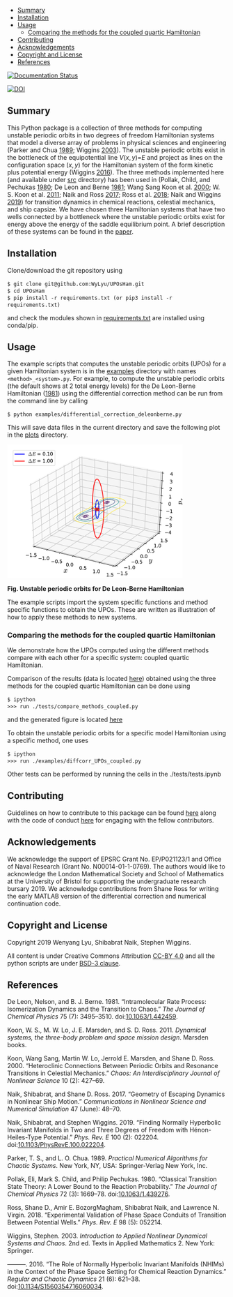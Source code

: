 -   [Summary](#summary)
-   [Installation](#installation)
-   [Usage](#usage)
    -   [Comparing the methods for the coupled quartic Hamiltonian](#comparing-the-methods-for-the-coupled-quartic-hamiltonian)
-   [Contributing](#contributing)
-   [Acknowledgements](#acknowledgements)
-   [Copyright and License](#copyright-and-license)
-   [References](#references)

[![Documentation Status](https://readthedocs.org/projects/uposham/badge/?version=latest)](https://uposham.readthedocs.io/en/latest/?badge=latest)

[![DOI](https://zenodo.org/badge/DOI/10.5281/zenodo.3373396.svg)](https://doi.org/10.5281/zenodo.3373396)

Summary
-------

This Python package is a collection of three methods for computing unstable periodic orbits in two degrees of freedom Hamiltonian systems that model a diverse array of problems in physical sciences and engineering (Parker and Chua [1989](#ref-Parker_1989); Wiggins [2003](#ref-wiggins_introduction_2003)). The unstable periodic orbits exist in the bottleneck of the equipotential line *V*(*x*, *y*)=*E* and project as lines on the configuration space (*x*, *y*) for the Hamiltonian system of the form kinetic plus potential energy (Wiggins [2016](#ref-wiggins_role_2016)). The three methods implemented here (and available under [src](src/) directory) has been used in (Pollak, Child, and Pechukas [1980](#ref-Pollak_1980); De Leon and Berne [1981](#ref-Deleon_Berne_1981); Wang Sang Koon et al. [2000](#ref-koon_heteroclinic_2000); W. S. Koon et al. [2011](#ref-Koon2011); Naik and Ross [2017](#ref-naik_geometry_2017); Ross et al. [2018](#ref-ross_experimental_2018); Naik and Wiggins [2019](#ref-naik_finding_2019b)) for transition dynamics in chemical reactions, celestial mechanics, and ship capsize. We have chosen three Hamiltonian systems that have two wells connected by a bottleneck where the unstable periodic orbits exist for energy above the energy of the saddle equilibrium point. A brief description of these systems can be found in the [paper](https://github.com/WyLyu/UPOsHam/tree/master/paper/paper.pdf).

Installation
------------

Clone/download the git repository using

``` git
$ git clone git@github.com:WyLyu/UPOsHam.git
$ cd UPOsHam
$ pip install -r requirements.txt (or pip3 install -r requirements.txt)
```

and check the modules shown in [requirements.txt](https://github.com/WyLyu/UPOsHam/tree/master/requirements.txt) are installed using conda/pip.

Usage
-----

The example scripts that computes the unstable periodic orbits (UPOs) for a given Hamiltonian system is in the [examples](examples/) directory with names `<method>_<system>.py`. For example, to compute the unstable periodic orbits (the default shows at 2 total energy levels) for the De Leon-Berne Hamiltonian ([1981](#ref-Deleon_Berne_1981)) using the differential correction method can be run from the command line by calling

    $ python examples/differential_correction_deleonberne.py

This will save data files in the current directory and save the following plot in the [plots](tests/plots/) directory.

<img src="tests/plots/diff_corr_deleonberne_upos.png" style="width:80.0%" />

**Fig. Unstable periodic orbits for De Leon-Berne Hamiltonian**

The example scripts import the system specific functions and method specific functions to obtain the UPOs. These are written as illustration of how to apply these methods to new systems.

### Comparing the methods for the coupled quartic Hamiltonian

We demonstrate how the UPOs computed using the different methods compare with each other for a specific system: coupled quartic Hamiltonian.

Comparison of the results (data is located [here](https://github.com/WyLyu/UPOsHam/tree/master/data)) obtained using the three methods for the coupled quartic Hamiltonian can be done using

    $ ipython
    >>> run ./tests/compare_methods_coupled.py

and the generated figure is located [here](tests/comparison_coupled.pdf)

To obtain the unstable periodic orbits for a specific model Hamiltonian using a specific method, one uses

    $ ipython
    >>> run ./examples/diffcorr_UPOs_coupled.py

Other tests can be performed by running the cells in the ./tests/tests.ipynb

Contributing
------------

Guidelines on how to contribute to this package can be found [here](https://github.com/WyLyu/UPOsHam/blob/master/docs/contributing.md) along with the code of conduct [here](https://github.com/WyLyu/UPOsHam/blob/master/CODE_OF_CONDUCT.md) for engaging with the fellow contributors.

Acknowledgements
----------------

We acknowledge the support of EPSRC Grant No. EP/P021123/1 and Office of Naval Research (Grant No. N00014-01-1-0769). The authors would like to acknowledge the London Mathematical Society and School of Mathematics at the University of Bristol for supporting the undergraduate research bursary 2019. We acknowledge contributions from Shane Ross for writing the early MATLAB version of the differential correction and numerical continuation code.

Copyright and License
---------------------

Copyright 2019 Wenyang Lyu, Shibabrat Naik, Stephen Wiggins.

All content is under Creative Commons Attribution [CC-BY 4.0](https://creativecommons.org/licenses/by/4.0/legalcode.txt) and all the python scripts are under [BSD-3 clause](https://github.com/WyLyu/UPOsHam/blob/master/LICENSE).

References
----------

De Leon, Nelson, and B. J. Berne. 1981. “Intramolecular Rate Process: Isomerization Dynamics and the Transition to Chaos.” *The Journal of Chemical Physics* 75 (7): 3495–3510. doi:[10.1063/1.442459](https://doi.org/10.1063/1.442459).

Koon, W. S., M. W. Lo, J. E. Marsden, and S. D. Ross. 2011. *Dynamical systems, the three-body problem and space mission design*. Marsden books.

Koon, Wang Sang, Martin W. Lo, Jerrold E. Marsden, and Shane D. Ross. 2000. “Heteroclinic Connections Between Periodic Orbits and Resonance Transitions in Celestial Mechanics.” *Chaos: An Interdisciplinary Journal of Nonlinear Science* 10 (2): 427–69.

Naik, Shibabrat, and Shane D. Ross. 2017. “Geometry of Escaping Dynamics in Nonlinear Ship Motion.” *Communications in Nonlinear Science and Numerical Simulation* 47 (June): 48–70.

Naik, Shibabrat, and Stephen Wiggins. 2019. “Finding Normally Hyperbolic Invariant Manifolds in Two and Three Degrees of Freedom with Hénon-Heiles-Type Potential.” *Phys. Rev. E* 100 (2): 022204. doi:[10.1103/PhysRevE.100.022204](https://doi.org/10.1103/PhysRevE.100.022204).

Parker, T. S., and L. O. Chua. 1989. *Practical Numerical Algorithms for Chaotic Systems*. New York, NY, USA: Springer-Verlag New York, Inc.

Pollak, Eli, Mark S. Child, and Philip Pechukas. 1980. “Classical Transition State Theory: A Lower Bound to the Reaction Probability.” *The Journal of Chemical Physics* 72 (3): 1669–78. doi:[10.1063/1.439276](https://doi.org/10.1063/1.439276).

Ross, Shane D., Amir E. BozorgMagham, Shibabrat Naik, and Lawrence N. Virgin. 2018. “Experimental Validation of Phase Space Conduits of Transition Between Potential Wells.” *Phys. Rev. E* 98 (5): 052214.

Wiggins, Stephen. 2003. *Introduction to Applied Nonlinear Dynamical Systems and Chaos*. 2nd ed. Texts in Applied Mathematics 2. New York: Springer.

———. 2016. “The Role of Normally Hyperbolic Invariant Manifolds (NHIMs) in the Context of the Phase Space Setting for Chemical Reaction Dynamics.” *Regular and Chaotic Dynamics* 21 (6): 621–38. doi:[10.1134/S1560354716060034](https://doi.org/10.1134/S1560354716060034).
